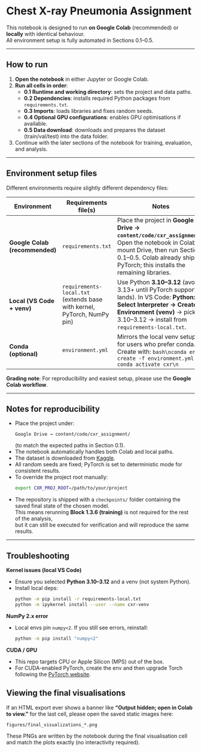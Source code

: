 # Chest X-ray Pneumonia Assignment

This notebook is designed to run **on Google Colab** (recommended) or **locally** with identical behaviour.  
All environment setup is fully automated in Sections 0.1–0.5.

---

## How to run

1. **Open the notebook** in either Jupyter or Google Colab.
2. **Run all cells in order**:
   - **0.1 Runtime and working directory**: sets the project and data paths.
   - **0.2 Dependencies**: installs required Python packages from `requirements.txt`.
   - **0.3 Imports**: loads libraries and fixes random seeds.
   - **0.4 Optional GPU configurations**: enables GPU optimisations if available.
   - **0.5 Data download**: downloads and prepares the dataset (train/val/test) into the data folder.
3. Continue with the later sections of the notebook for training, evaluation, and analysis.

---

## Environment setup files

Different environments require slightly different dependency files:

| Environment | Requirements file(s) | Notes |
|-------------|----------------------|-------|
| **Google Colab (recommended)** | `requirements.txt` | Place the project in **Google Drive → `content/code/cxr_assignment/`**. Open the notebook in Colab, mount Drive, then run Sections 0.1–0.5. Colab already ships PyTorch; this installs the remaining libraries. |
| **Local (VS Code + venv)** | `requirements-local.txt` (extends base with kernel, PyTorch, NumPy pin) | Use Python **3.10–3.12** (avoid 3.13+ until PyTorch support lands). In VS Code: **Python: Select Interpreter → Create Environment (venv)** → pick Py 3.10–3.12 → install from `requirements-local.txt`. |
| **Conda (optional)** | `environment.yml` | Mirrors the local venv setup for users who prefer conda. Create with: ```bash\nconda env create -f environment.yml && conda activate cxr\n``` |

**Grading note**: For reproducibility and easiest setup, please use the **Google Colab workflow**.

---

## Notes for reproducibility

- Place the project under:  
  ```
  Google Drive → content/code/cxr_assignment/
  ```
  (to match the expected paths in Section 0.1).
- The notebook automatically handles both Colab and local paths.  
- The dataset is downloaded from [Kaggle](https://www.kaggle.com/datasets/paultimothymooney/chest-xray-pneumonia).  
- All random seeds are fixed; PyTorch is set to deterministic mode for consistent results.  
- To override the project root manually:
  ```bash
  export CXR_PROJ_ROOT=/path/to/your/project
  ```
- The repository is shipped with a `checkpoints/` folder containing the saved final state of the chosen model.  
  This means rerunning **Block 1.3.6 (training)** is not required for the rest of the analysis,  
  but it can still be executed for verification and will reproduce the same results.

---

## Troubleshooting

**Kernel issues (local VS Code)**
- Ensure you selected **Python 3.10–3.12** and a venv (not system Python).
- Install local deps:
  ```bash
  python -m pip install -r requirements-local.txt
  python -m ipykernel install --user --name cxr-venv
  ```

**NumPy 2.x error**
- Local envs pin `numpy<2`. If you still see errors, reinstall:
  ```bash
  python -m pip install "numpy<2"
  ```

**CUDA / GPU**
- This repo targets CPU or Apple Silicon (MPS) out of the box.  
- For CUDA-enabled PyTorch, create the env and then upgrade Torch following the [PyTorch website](https://pytorch.org/get-started/locally/).


## Viewing the final visualisations

If an HTML export ever shows a banner like **“Output hidden; open in Colab to view.”** for the last cell, please open the saved static images here:

`figures/final_visualizations_*.png`

These PNGs are written by the notebook during the final visualisation cell and match the plots exactly (no interactivity required).
